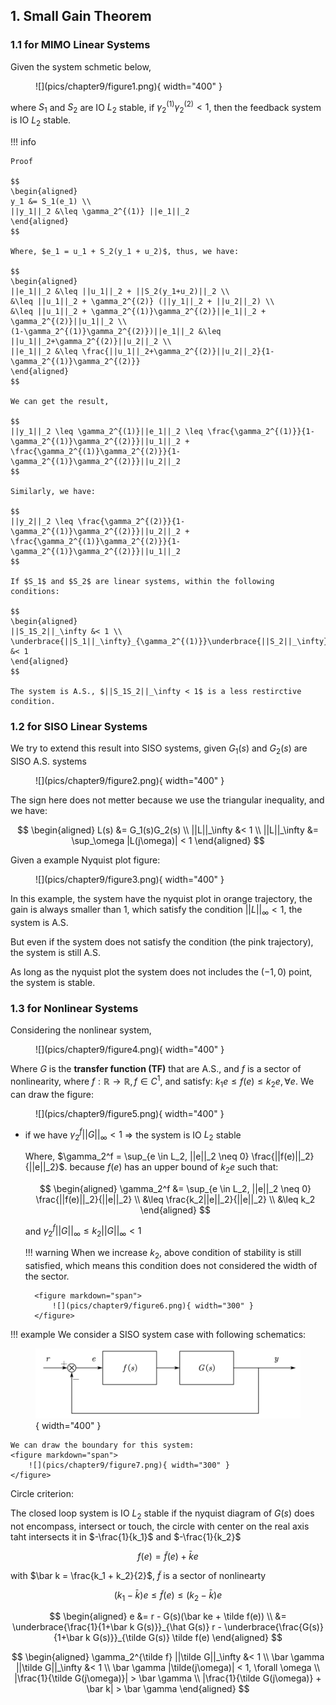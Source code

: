 ## 1. Small Gain Theorem
### 1.1 for MIMO Linear Systems
Given the system schmetic below,

<figure markdown="span">
    ![](pics/chapter9/figure1.png){ width="400" }
</figure>

where $S_1$ and $S_2$ are IO $L_2$ stable, if $\gamma_2^{(1)}\gamma_2^{(2)} < 1$, then the feedback system is IO $L_2$ stable.

!!! info

    Proof

    $$
    \begin{aligned}
    y_1 &= S_1(e_1) \\
    ||y_1||_2 &\leq \gamma_2^{(1)} ||e_1||_2
    \end{aligned}
    $$

    Where, $e_1 = u_1 + S_2(y_1 + u_2)$, thus, we have:

    $$
    \begin{aligned}
    ||e_1||_2 &\leq ||u_1||_2 + ||S_2(y_1+u_2)||_2 \\
    &\leq ||u_1||_2 + \gamma_2^{(2)} (||y_1||_2 + ||u_2||_2) \\
    &\leq ||u_1||_2 + \gamma_2^{(1)}\gamma_2^{(2)}||e_1||_2 + \gamma_2^{(2)}||u_1||_2 \\
    (1-\gamma_2^{(1)}\gamma_2^{(2)})||e_1||_2 &\leq ||u_1||_2+\gamma_2^{(2)}||u_2||_2 \\
    ||e_1||_2 &\leq \frac{||u_1||_2+\gamma_2^{(2)}||u_2||_2}{1-\gamma_2^{(1)}\gamma_2^{(2)}}
    \end{aligned} 
    $$

    We can get the result,

    $$
    ||y_1||_2 \leq \gamma_2^{(1)}||e_1||_2 \leq \frac{\gamma_2^{(1)}}{1-\gamma_2^{(1)}\gamma_2^{(2)}}||u_1||_2 + \frac{\gamma_2^{(1)}\gamma_2^{(2)}}{1-\gamma_2^{(1)}\gamma_2^{(2)}}||u_2||_2
    $$

    Similarly, we have:

    $$
    ||y_2||_2 \leq \frac{\gamma_2^{(2)}}{1-\gamma_2^{(1)}\gamma_2^{(2)}}||u_2||_2 + \frac{\gamma_2^{(1)}\gamma_2^{(2)}}{1-\gamma_2^{(1)}\gamma_2^{(2)}}||u_1||_2
    $$

    If $S_1$ and $S_2$ are linear systems, within the following conditions:

    $$
    \begin{aligned}
    ||S_1S_2||_\infty &< 1 \\
    \underbrace{||S_1||_\infty}_{\gamma_2^{(1)}}\underbrace{||S_2||_\infty}_{\gamma_2^{(2)}} &< 1 
    \end{aligned}
    $$

    The system is A.S., $||S_1S_2||_\infty < 1$ is a less restirctive condition.

### 1.2 for SISO Linear Systems
We try to extend this result into SISO systems, given $G_1(s)$ and $G_2(s)$ are SISO A.S. systems

<figure markdown="span">
    ![](pics/chapter9/figure2.png){ width="400" }
</figure>

The sign here does not metter because we use the triangular inequality, and we have:

$$
\begin{aligned}
L(s) &= G_1(s)G_2(s) \\
||L||_\infty &< 1 \\
||L||_\infty &= \sup_\omega |L(j\omega)| < 1
\end{aligned}
$$

Given a example Nyquist plot figure:

<figure markdown="span">
    ![](pics/chapter9/figure3.png){ width="400" }
</figure>

In this example, the system have the nyquist plot in orange trajectory, the gain is always smaller than 1, which satisfy the condition $||L||_\infty < 1$, the system is A.S.

But even if the system does not satisfy the condition (the pink trajectory), the system is still A.S.

As long as the nyquist plot the system does not includes the $(-1,0)$ point, the system is stable.

### 1.3 for Nonlinear Systems
Considering the nonlinear system,

<figure markdown="span">
    ![](pics/chapter9/figure4.png){ width="400" }
</figure>

Where $G$ is the __transfer function (TF)__ that are A.S., and $f$ is a sector of nonlinearity, where $f: \mathbb R \to \mathbb R, f \in C^1$, and satisfy: $k_1 e \leq f(e) \leq k_2 e, \forall e$. We can draw the figure:

<figure markdown="span">
    ![](pics/chapter9/figure5.png){ width="400" }
</figure>

* if we have $\gamma_2^f ||G||_\infty < 1$ $\Rightarrow$ the system is IO $L_2$ stable

    Where, $\gamma_2^f = \sup_{e \in L_2, ||e||_2 \neq 0} \frac{||f(e)||_2}{||e||_2}$. because $f(e)$ has an upper bound of $k_2e$ such that:

    $$
    \begin{aligned}
    \gamma_2^f &= \sup_{e \in L_2, ||e||_2 \neq 0} \frac{||f(e)||_2}{||e||_2} \\
    &\leq \frac{k_2||e||_2}{||e||_2} \\
    &\leq k_2
    \end{aligned}
    $$

    and $\gamma_2^f ||G||_\infty \leq k_2 ||G||_\infty < 1$

    !!! warning
        When we increase $k_2$, above condition of stability is still satisfied, which means this condition does not considered the width of the sector.

        <figure markdown="span">
            ![](pics/chapter9/figure6.png){ width="300" }
        </figure>


!!! example
    We consider a SISO system case with following schematics:
    <figure markdown="span">
        ![](pics/chapter9/figure4.png){ width="400" }
    </figure>

    We can draw the boundary for this system:
    <figure markdown="span">
        ![](pics/chapter9/figure7.png){ width="300" }
    </figure>

    

Circle criterion:

The closed loop system is IO $L_2$ stable if the nyquist diagram of $G(s)$ does not encompass, intersect or touch, the circle with center on the real axis taht intersects it in $-\frac{1}{k_1}$ and $-\frac{1}{k_2}$

$$
f(e) = \tilde f(e) + \bar k e
$$

with $\bar k = \frac{k_1 + k_2}{2}$, $\tilde f$ is a sector of nonlinearty

$$
(k_1 - \bar k)e \leq \tilde f(e) \leq (k_2 - \bar k)e
$$

$$
\begin{aligned}
e &= r - G(s)(\bar ke + \tilde f(e)) \\
&= \underbrace{\frac{1}{1+\bar k G(s)}}_{\hat G(s)} r - \underbrace{\frac{G(s)}{1+\bar k G(s)}}_{\tilde G(s)} \tilde f(e)
\end{aligned}
$$

$$
\begin{aligned}
\gamma_2^{\tilde f} ||\tilde G||_\infty &< 1 \\
\bar \gamma ||\tilde G||_\infty &< 1 \\
\bar \gamma |\tilde(j\omega)| < 1, \forall \omega \\
|\frac{1}{\tilde G(j\omega)}| > \bar \gamma \\
|\frac{1}{\tilde G(j\omega)} + \bar k| > \bar \gamma
\end{aligned}
$$